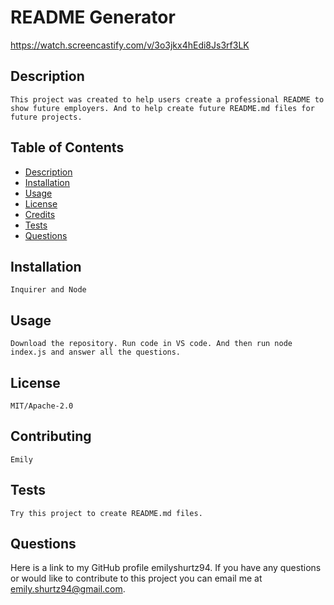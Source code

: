 # README Generator
https://watch.screencastify.com/v/3o3jkx4hEdi8Js3rf3LK

## Description
    This project was created to help users create a professional README to show future employers. And to help create future README.md files for future projects.

## Table of Contents

- [Description](#description) 
- [Installation](#installation)
- [Usage](#usage)
- [License](#license)
- [Credits](#credits)
- [Tests](#tests)
- [Questions](#questions)


## Installation
    Inquirer and Node

## Usage
    Download the repository. Run code in VS code. And then run node index.js and answer all the questions.

## License
    MIT/Apache-2.0

## Contributing
    Emily

## Tests
    Try this project to create README.md files.

## Questions

Here is a link to my GitHub profile emilyshurtz94.
If you have any questions or would like to contribute to this  project you can email me at emily.shurtz94@gmail.com.
